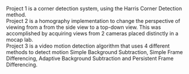 Project 1 is a corner detection system, using the Harris Corner Detection method. \
Project 2 is a homography implementation to change the perspective of viewing from a from the side view to a top-down view. This was accomplished by acquiring views from 2 cameras placed distinctly in a mocap lab. \
Project 3 is a video motion detection algorithm that uses 4 different methods to detect motion Simple Background Subtraction, Simple Frame Differencing, Adaptive Background Subtraction and Persistent Frame Differencing.
